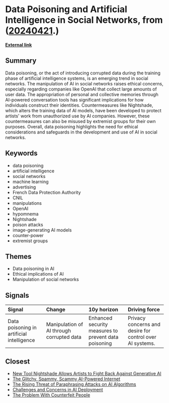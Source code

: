 # __Data Poisoning and Artificial Intelligence in Social Networks__, from ([20240421](https://kghosh.substack.com/p/20240421).)

__[External link](https://aliveinsocialmedia.substack.com/p/data-poisoning-or-how-to-poison-artificial?utm_source=substack&utm_medium=email)__



## Summary

Data poisoning, or the act of introducing corrupted data during the training phase of artificial intelligence systems, is an emerging trend in social networks. The manipulation of AI in social networks raises ethical concerns, especially regarding companies like OpenAI that collect large amounts of user data. The appropriation of personal and collective memories through AI-powered conversation tools has significant implications for how individuals construct their identities. Countermeasures like Nightshade, which alters the training data of AI models, have been developed to protect artists' work from unauthorized use by AI companies. However, these countermeasures can also be misused by extremist groups for their own purposes. Overall, data poisoning highlights the need for ethical considerations and safeguards in the development and use of AI in social networks.

## Keywords

* data poisoning
* artificial intelligence
* social networks
* machine learning
* advertising
* French Data Protection Authority
* CNIL
* manipulations
* OpenAI
* hypomnema
* Nightshade
* poison attacks
* image-generating AI models
* counter-power
* extremist groups

## Themes

* Data poisoning in AI
* Ethical implications of AI
* Manipulation of social networks

## Signals

| Signal                                    | Change                                    | 10y horizon                                          | Driving force                                            |
|:------------------------------------------|:------------------------------------------|:-----------------------------------------------------|:---------------------------------------------------------|
| Data poisoning in artificial intelligence | Manipulation of AI through corrupted data | Enhanced security measures to prevent data poisoning | Privacy concerns and desire for control over AI systems. |

## Closest

* [New Tool Nightshade Allows Artists to Fight Back Against Generative AI](737fd00bafc163f8b17f187f41d6567a)
* [The Glitchy, Spammy, Scammy AI-Powered Internet](b30a4282af9e53ca673438a8223d9525)
* [The Rising Threat of Paraphrasing Attacks on AI Algorithms](e1fbb09ec5e66a8a6d4eff2126eefb40)
* [Challenges and Concerns in AI Deployment](382e9ebc1e518ee49e541da1e6b5f8af)
* [The Problem With Counterfeit People](ee8ec5a4a60822d8e8a1774e02d3a7e5)